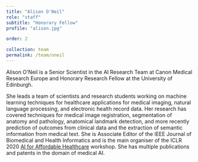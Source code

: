 ```yaml
---
title: "Alison O'Neil"
role: "staff"
subtitle: "Honorary Fellow"
profile: "alison.jpg"

order: 2

collection: team
permalink: /team/oneil
---
```

Alison O'Neil is a Senior Scientist in the AI Research Team at Canon Medical
Research Europe and Honorary Research Fellow at the University of Edinburgh.

She leads a team of scientists and research students working on machine learning
techniques for healthcare applications for medical imaging, natural language
processing, and electronic health record data. Her research has covered
techniques for medical image registration, segmentation of anatomy and
pathology, anatomical landmark detection, and more recently prediction of
outcomes from clinical data and the extraction of semantic information from
medical text. She is Associate Editor of the IEEE Journal of Biomedical and
Health Informatics and is the main organiser of the ICLR 2020 [AI for Affordable
Healthcare](https://www.google.com/url?q=https%3A%2F%2Fsites.google.com%2Fview%2Fai4ah-iclr2020%2Fhome&sa=D&sntz=1&usg=AFQjCNGGGqAodLVwHk_PRdu-a0FIr89dFA)
workshop. She has multiple publications and patents in the domain of medical AI.
